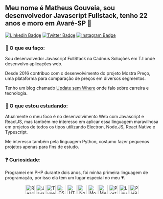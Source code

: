 ## Meu nome é Matheus Gouveia, sou desenvolvedor Javascript Fullstack, tenho 22 anos e moro em Avaré-SP 👋
[![Linkedin Badge](https://img.shields.io/badge/-LinkedIn-blue?style=flat-square&logo=Linkedin&logoColor=white&link=https://www.linkedin.com/in/matheus-gouveia-a5436b113/)](https://www.linkedin.com/in/matheus-gouveia-a5436b113/)
[![Twitter Badge](https://img.shields.io/badge/-Twitter-1ca0f1?style=flat-square&labelColor=1ca0f1&logo=twitter&logoColor=white&link=https://twitter.com/lgdbittencourt)](https://twitter.com/matheeusgouveia)
[![Instagram Badge](https://img.shields.io/badge/-Instagram-C13584?style=flat-square&labelColor=C13584&logo=instagram&logoColor=white&link=https://www.instagram.com/maatheusgouveia/)](https://www.instagram.com/maatheusgouveia/)

### 💬 O que eu faço:

Sou desenvolvedor Javascript FullStack na Cadmus Soluções em T.I onde desenvolvo aplicações web.

Desde 2016 contribuo com o desenvolvimento do projeto Mostra Preço, uma plataforma para comparação de preços em diversos segmentos.

Tenho um blog chamado [Update sem Where](https://updatesemwhere.com.br/) onde falo sobre carreira e tecnologia.

### 🔭 O que estou estudando:

Atualmente o meu foco é no desenvolvimento Web com Javascript e ReactJS, mas também me interesso em aplicar essa linguagem maravilhosa em projetos de todos os tipos utilizando Electron, Node.JS, React Native e Typescript.

Me interesso também pela linguagem Python, costumo fazer pequenos projetos apenas para fins de estudo.


### ❓ Curiosidade:
Programei em PHP durante dois anos, foi minha primeira linguagem de programação, por isso ela tem um lugar especial no meu 💗.

<p align="center">
  <img src="https://going2.com.br/images/icons/react-icon.png" alt="React" height="30"/>
  <img src="https://upload.wikimedia.org/wikipedia/commons/thumb/9/99/Unofficial_JavaScript_logo_2.svg/480px-Unofficial_JavaScript_logo_2.svg.png" alt="JavaScript" height="30"/>
  <img src="https://miro.medium.com/max/816/1*mn6bOs7s6Qbao15PMNRyOA.png" alt="TypeScript" height="30"/>
  <img src="https://seeklogo.com/images/C/css3-logo-8724075274-seeklogo.com.png" alt="CSS3" height="30"/>
  <img src="https://logodownload.org/wp-content/uploads/2016/10/html5-logo-1.png" alt="HTML5" height="30"/>
  <img src="https://upload.wikimedia.org/wikipedia/commons/thumb/d/d9/Node.js_logo.svg/1280px-Node.js_logo.svg.png" alt="Node.js" height="30"/>
  <img src="https://upload.wikimedia.org/wikipedia/commons/thumb/9/93/MongoDB_Logo.svg/1200px-MongoDB_Logo.svg.png" alt="MongoDB" height="30"/>
  <img src="https://cdn.worldvectorlogo.com/logos/mysql.svg" alt="MySQL" height="30"/>
  <img src="https://i0.wp.com/www.computersnyou.com/wp-content/uploads/2014/12/postgresql-logo.png?fit=610%2C280&ssl=1" alt="Postgres" height="30"/>
  <img src="https://upload.wikimedia.org/wikipedia/commons/thumb/3/35/Tux.svg/1200px-Tux.svg.png" alt="Linux" width="30" height="30"/>
  <img src="https://pngimg.com/uploads/php/php_PNG12.png" alt="PHP" height="30"/>
</p>

